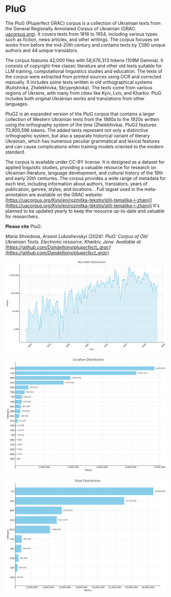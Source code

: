 # PluG


The PluG (Pluperfect GRAC) corpus is a collection of Ukrainian texts from the General Regionally Annotated Corpus of Ukrainian (GRAC: [uacorpus.org](uacorpus.org)). It covers texts from 1816 to 1954, including various types such as fiction, news articles, and other writings. The corpus focuses on works from before the mid-20th century and contains texts by 7,590 unique authors and 44 unique translators.

The corpus features 42,000 files with 58,676,313 tokens (109M Gemma). It consists of copyright-free classic literature and other old texts suitable for LLM training, computational linguistics studies and education. The texts of the corpus were extracted from printed sources using OCR and corrected manually. It includes some texts written in old orthographical systems (Kulishivka, Zhelekhivka, Skrypnykivka). The texts come from various regions of Ukraine, with many from cities like Kyiv, Lviv, and Kharkiv. PluG includes both original Ukrainian works and translations from other languages.

PluG2 is an expanded version of the PluG corpus that contains a larger collection of Western Ukrainian texts from the 1880s to the 1920s written using the orthography system of the time (Zhelekhivka). PluG2 features 73,900,596 tokens. The added texts represent not only a distinctive orthographic system, but also a separate historical variant of literary Ukrainian, which has numerous peculiar grammatical and lexical features and can cause complications when training models oriented to the modern standard.

The corpus is available under CC-BY license. It is designed as a dataset for applied linguistic studies, providing a valuable resource for research on Ukrainian literature, language development, and cultural history of the 19th and early 20th centuries. The corpus provides a wide range of metadata for each text, including information about authors, translators, years of publication, genres, styles, and locations. . Full tagset used in the meta-annotation are available on the GRAC website: [https://uacorpus.org/Kyiv/en/rozmitka-tekstiv/stili-tematika-i-zhanri](https://uacorpus.org/Kyiv/en/rozmitka-tekstiv/stili-tematika-i-zhanri) It's planned to be updated yearly to keep the resource up-to-date and valuable for researchers.

**Please cite** PluG:

_Maria Shvedova, Arsenii Lukashevskyi (2024): PluG: Corpus of Old Ukrainian Texts. Electronic resource: Kharkiv, Jena. Available at [https://github.com/Dandelliony/pluperfect\_grac](https://github.com/Dandelliony/pluperfect_grac)_

  

  

![](Files/image.png)  

![](Files/image%202.png)  

![](Files/image%203.png)
